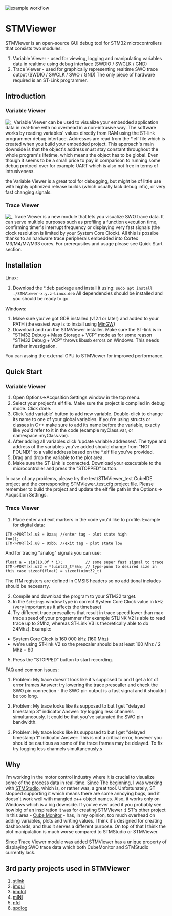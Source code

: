 ![example workflow](https://github.com/klonyyy/STMViewer/actions/workflows/build.yaml/badge.svg)

# STMViewer 
STMViewer is an open-source GUI debug tool for STM32 microcontrollers that consists two modules:
1. Variable Viewer - used for viewing, logging and manipulating variables data in realtime using debug interface (SWDIO / SWCLK / GND)
2. Trace Viewer - used for graphically representing realtime SWO trace output (SWDIO / SWCLK / SWO / GND)
The only piece of hardware required is an ST-Link programmer. 

## Introduction

### Variable Viewer
![_](./docs/STMViewer.gif)
Variable Viewer can be used to visualize your embedded application data in real-time with no overhead in a non-intrusive way. The software works by reading variables' values directly from RAM using the ST-link programmer debug interface. Addresses are read from the *.elf file which is created when you build your embedded project. This approach's main downside is that the object's address must stay constant throughout the whole program's lifetime, which means the object has to be global. Even though it seems to be a small price to pay in comparison to running some debug protocol over for example UART which is also not free in terms of intrusiveness.

the Variable Viewer is a great tool for debugging, but might be of little use with highly optimized release builds (which usually lack debug info), or very fast changing signals.

### Trace Viewer 
![_](./docs/STMViewer.gif)
Trace Viewer is a new module that lets you visualize SWO trace data. It can serve multiple purposes such as profiling a function execution time, confirming timer's interrupt frequency or displaying very fast signals (the clock resolution is limited by your System Core Clock). All this is possibe thanks to an hardware trace peripherals embedded into Cortex M3/M4/M7/M33 cores. For prerequsites and usage please see Quick Start section. 


## Installation

Linux: 
1. Download the *.deb package and install it using:
`sudo apt install ./STMViewer-x.y.z-Linux.deb`
All dependencies should be installed and you should be ready to go. 

Windows: 
1. Make sure you've got GDB installed (v12.1 or later) and added to your PATH (the easiest way is to install using [MinGW](https://www.mingw-w64.org))
2. Download and run the STMViewer installer. Make sure the ST-link is in "STM32 Debug + Mass Storage + VCP" mode as for some reason "STM32 Debug + VCP" throws libusb errors on Windows. This needs further investigation. 

You can assing the external GPU to STMViewer for improved performance. 

## Quick Start

### Variable Viewer
1. Open Options->Acqusition Settings window in the top menu. 
2. Select your project's elf file. Make sure the project is compiled in debug mode. Click done. 
3. Click 'add variable' button to add new variable. Double-click to change its name to one of your global variables. If you're using structs or classes in C++ make sure to add its name before the variable, exactly like you'd refer to it in the code (example myClass.var, or namespace::myClass.var). 
4. After adding all variables click 'update variable addresses'. The type and address of the variables you've added should change from "NOT FOUND!" to a valid address based on the *.elf file you've provided.
5. Drag and drop the variable to the plot area.
6. Make sure the ST-Link is connected. Download your executable to the microcontroller and press the "STOPPED" button. 

In case of any problems, please try the test/STMViewer_test CubeIDE project and the corresponding STMViewer_test.cfg project file. Please remember to build the project and update the elf file path in the Options -> Acqusition Settings. 

### Trace Viewer 
1. Place enter and exit markers in the code you'd like to profile. Example for digital data: 
```
ITM->PORT[x].u8 = 0xaa; //enter tag - plot state high
foo();
ITM->PORT[x].u8 = 0xbb; //exit tag - plot state low
```
And for tracing "analog" signals you can use: 
```
float a = sin(10.0f * i);          // some super fast signal to trace
ITM->PORT[x].u32 = *(uint32_t*)&a; // type-punn to desired size in this case sizeof(float) = sizeof(uint32_t)
```
The ITM registers are defined in CMSIS headers so no additional includes should be necesarry.

2. Compile and download the program to your STM32 target.
3. In the `Settings` window type in correct System Core Clock value in kHz (very important as it affects the timebase)
4. Try different trace prescallers that result in trace speed lower than max trace speed of your programmer (for example STLINK V2 is able to read trace up to 2Mhz, whereas ST-Link V3 is theoretically able to do 24Mhz). Example:
- System Core Clock is 160 000 kHz (160 Mhz)
- we're using ST-link V2 so the prescaler should be at least 160 Mhz / 2 Mhz = 80
5. Press the "STOPPED" button to start recording.

FAQ and common issues: 
1. Problem: My trace doesn't look like it's supposed to and I get a lot of error frames
Answer: try lowering the trace prescaller and check the SWO pin connection - the SWO pin output is a fast signal and it shouldnt be too long.

2. Problem: My trace looks like its supposed to but I get "delayed timestamp 3" indicator
Answer: try logging less channels simultaneously. It could be that you've saturated the SWO pin bandwidth.

3. Problem: My trace looks like its supposed to but I get "delayed timestamp 1" indicator
Answer: This is not a critical error, however you should be cautious as some of the trace frames may be delayed. To fix try logging less channels simultaneously.s


## Why
I'm working in the motor control industry where it is crucial to visualize some of the process data in real-time. Since The beginning, I was working with [STMStudio](https://www.st.com/en/development-tools/stm-studio-stm32.html), which is, or rather was, a great tool. Unfortunately, ST stopped supporting it which means there are some annoying bugs, and it doesn't work well with mangled c++ object names. Also, it works only on Windows which is a big downside. If you've ever used it you probably see how big of an inspiration it was for creating STMViewer :) ST's other project in this area - [Cube Monitor](https://www.st.com/en/development-tools/stm32cubemonitor.html) - has, in my opinion, too much overhead on adding variables, plots and writing values. I think it's designed for creating dashboards, and thus it serves a different purpose. On top of that I think the plot manipulation is much worse compared to STMStudio or STMViewer. 

Since Trace Viewer module was added STMViewer has a unique property of displaying SWO trace data which both CubeMonitor and STMStudio currently lack. 

## 3rd party projects used in STMViewer

1. [stlink](https://github.com/stlink-org/stlink)
2. [imgui](https://github.com/ocornut/imgui)
3. [implot](https://github.com/epezent/implot)
4. [mINI](https://github.com/pulzed/mINI)
5. [nfd](https://github.com/btzy/nativefiledialog-extended)
6. [spdlog](https://github.com/gabime/spdlog)

